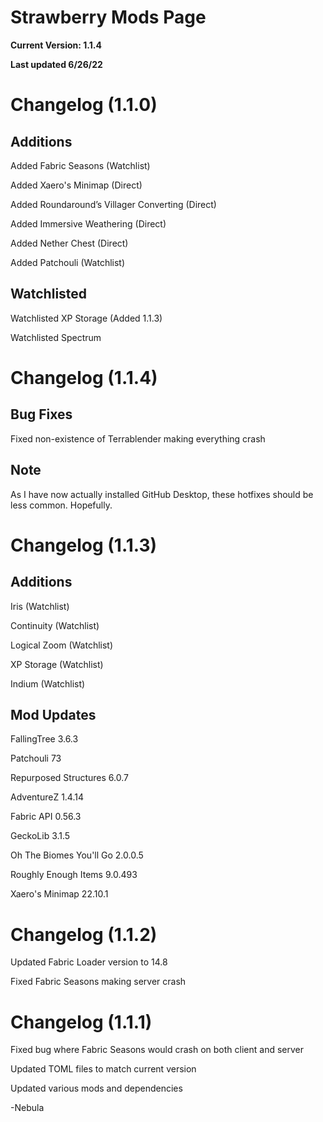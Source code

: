 # Strawberry Mods Page
**Current Version: 1.1.4**

**Last updated 6/26/22**


# Changelog (1.1.0)

## Additions

Added Fabric Seasons (Watchlist)

Added Xaero's Minimap (Direct)

Added Roundaround’s Villager Converting (Direct)

Added Immersive Weathering (Direct)

Added Nether Chest (Direct)

Added Patchouli (Watchlist)

## Watchlisted

Watchlisted XP Storage (Added 1.1.3)

Watchlisted Spectrum

# Changelog (1.1.4)
## Bug Fixes
Fixed non-existence of Terrablender making everything crash

## Note
As I have now actually installed GitHub Desktop, these hotfixes should be less common.
Hopefully.
# Changelog (1.1.3)

## Additions

Iris (Watchlist)

Continuity (Watchlist)

Logical Zoom (Watchlist)

XP Storage (Watchlist)

Indium (Watchlist)

## Mod Updates
FallingTree 3.6.3

Patchouli 73

Repurposed Structures 6.0.7

AdventureZ 1.4.14

Fabric API 0.56.3

GeckoLib 3.1.5

Oh The Biomes You'll Go 2.0.0.5

Roughly Enough Items 9.0.493

Xaero's Minimap 22.10.1

# Changelog (1.1.2)

Updated Fabric Loader version to 14.8

Fixed Fabric Seasons making server crash

# Changelog (1.1.1)

Fixed bug where Fabric Seasons would crash on both client and server

Updated TOML files to match current version

Updated various mods and dependencies


-Nebula
